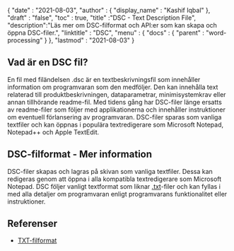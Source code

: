 {
  "date" : "2021-08-03",
  "author" : {
    "display_name" : "Kashif Iqbal"
},
  "draft" : "false",
  "toc" : true,
  "title" :"DSC - Text Description File",
  "description":"Läs mer om DSC-filformat och API:er som kan skapa och öppna DSC-filer.",
  "linktitle" : "DSC",
  "menu" : {
    "docs" : {
      "parent" : "word-processing"
}
},
  "lastmod" : "2021-08-03"
}

## Vad är en DSC fil?

En fil med filändelsen .dsc är en textbeskrivningsfil som innehåller information om programvaran som den medföljer. Den kan innehålla text relaterad till produktbeskrivningen, dataparametrar, minimisystemkrav eller annan tillhörande readme-fil. Med tidens gång har DSC-filer länge ersatts av readme-filer som följer med applikationerna och innehåller instruktioner om eventuell förlansering av programvaran. DSC-filer sparas som vanliga textfiler och kan öppnas i populära textredigerare som Microsoft Notepad, Notepad++ och Apple TextEdit.

## DSC-filformat - Mer information

DSC-filer skapas och lagras på skivan som vanliga textfiler. Dessa kan redigeras genom att öppna i alla kompatibla textredigerare som Microsoft Notepad. DSC följer vanligt textformat som liknar [.txt](/sv/word-processing/txt/)-filer och kan fyllas i med alla detaljer om programvaran enligt programvarans funktionalitet eller instruktioner.

## Referenser

* [TXT-filformat](https://en.wikipedia.org/wiki/Text_file)

